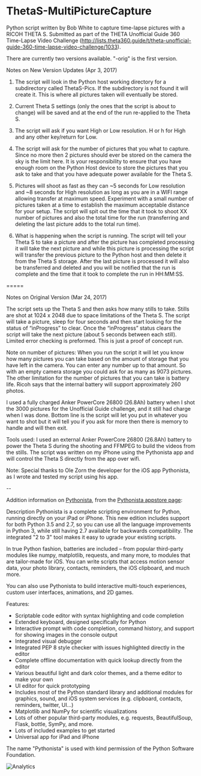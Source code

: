 # ThetaS-MultiPictureCapture

Python script written by Bob White to capture time-lapse pictures with a RICOH THETA S. Submitted as part of the THETA Unofficial Guide 360 Time-Lapse Video Challenge (http://lists.theta360.guide/t/theta-unofficial-guide-360-time-lapse-video-challenge/1033).

There are currently two versions available. "-orig" is the first version.

Notes on New Version Updates (Apr 3, 2017)

1. The script will look in the Python host working directory for a subdirectory called ThetaS-Pics. If the subdirectory is not found it will create it. This is where all pictures taken will eventually be stored.

2. Current Theta S settings (only the ones that the script is about to change) will be saved and at the end of the run re-applied to the Theta S.

3. The script will ask if you want High or Low resolution. H or h for High and any other key/return for Low.

4. The script will ask for the number of pictures that you what to capture. Since no more then 2 pictures should ever be stored on the camera the sky is the limit here. It is your responsibility to ensure that you have enough room on the Python Host device to store the pictures that you ask to take and that you have adequate power available for the Theta S.

5. Pictures will shoot as fast as they can ~5 seconds for Low resolution and ~8 seconds for High resolution as long as you are in a WIFI range allowing transfer at maximum speed. Experiment with a small number of pictures taken at a time to establish the maximum acceptable distance for your setup. The script will spit out the time that it took to shoot XX number of pictures and also the total time for the run (transferring and deleting the last picture adds to the total run time).

6. What is happening when the script is running.  The script will tell your Theta S to take a picture and after the picture has completed processing it will take the next picture and while this  picture is processing the script will transfer the previous picture to the Python host and then delete it from the Theta S storage.  After the last picture is processed it will also be transferred and deleted and you will be notified that the run is complete and the time that it took to complete the run in HH:MM:SS.

=====

Notes on Original Version (Mar 24, 2017)

The script sets up the Theta S and then asks how many stills to take.  Stills are shot at 1024 x 2048 due to space limitations of the Theta S. The script will take a picture, sleep for four seconds and then start looking for the status of “inProgress” to clear.  Once the “inProgress” status clears the script will take the next picture (about 5 seconds between each still).  Limited error checking is preformed. This is just a proof of concept run.

Note on number of pictures: When you run the script it will let you know how many pictures you can take based on the amount of storage that you have left in the camera. You can enter any number up to that amount. So with an empty camera storage you could ask for as many as 9073 pictures. The other limitation for the number of pictures that you can take is battery life. Ricoh says that the internal battery will support approximately 260 photos. 

I used a fully charged Anker PowerCore 26800 (26.8Ah) battery when I shot the 3000 pictures for the Unofficial Guide challenge, and it still had charge when I was done. Bottom line is the script will let you put in whatever you want to shot but it will tell you if you ask for more then there is memory to handle and will then exit.

Tools used: I used an external Anker PowerCore 26800 (26.8Ah) battery to power the Theta S during the shooting and FFMPEG to build the videos from the stills. The script was written on my iPhone using the Pythonista app and will control the Theta S directly from the app over wifi.

Note: Special thanks to Ole Zorn the developer for the iOS app Pythonista, as I wrote and tested my script using his app.

--

Addition information on <a href="http://omz-software.com/pythonista/">Pythonista</a>, from the <a href="https://itunes.apple.com/us/app/pythonista-3/id1085978097?ls=1&mt=8">Pythonista appstore page</a>:

Description
Pythonista is a complete scripting environment for Python, running directly on your iPad or iPhone. This new edition includes support for both Python 3.5 and 2.7, so you can use all the language improvements in Python 3, while still having 2.7 available for backwards compatibility. The integrated "2 to 3" tool makes it easy to ugrade your existing scripts.

In true Python fashion, batteries are included – from popular third-party modules like numpy, matplotlib, requests, and many more, to modules that are tailor-made for iOS. You can write scripts that access motion sensor data, your photo library, contacts, reminders, the iOS clipboard, and much more.

You can also use Pythonista to build interactive multi-touch experiences, custom user interfaces, animations, and 2D games.

Features:

* Scriptable code editor with syntax highlighting and code completion
* Extended keyboard, designed specifically for Python
* Interactive prompt with code completion, command history, and support for showing images in the console output
* Integrated visual debugger
* Integrated PEP 8 style checker with issues highlighted directly in the editor
* Complete offline documentation with quick lookup directly from the editor
* Various beautiful light and dark color themes, and a theme editor to make your own
* UI editor for quick prototyping
* Includes most of the Python standard library and additional modules for graphics, sound, and iOS system services (e.g. clipboard, contacts, reminders, twitter, UI...)
* Matplotlib and NumPy for scientific visualizations
* Lots of other popular third-party modules, e.g. requests, BeautifulSoup, Flask, bottle, SymPy, and more.
* Lots of included examples to get started
* Universal app for iPad and iPhone

The name "Pythonista" is used with kind permission of the Python Software Foundation.

![Analytics](https://ga-beacon.appspot.com/UA-73311422-5/Theta-MultiPictureCapture)
